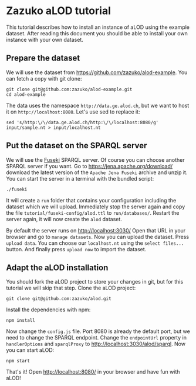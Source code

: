 # Zazuko aLOD tutorial

This tutorial describes how to install an instance of aLOD using the example dataset.
After reading this document you should be able to install your own instance with your own dataset.

## Prepare the dataset

We will use the dataset from <https://github.com/zazuko/alod-example>.
You can fetch a copy with git clone:

    git clone git@github.com:zazuko/alod-example.git
    cd alod-example

The data uses the namespace `http://data.ge.alod.ch`, but we want to host it on `http://localhost:8080`.
Let's use sed to replace it:

    sed 's/http:\/\/data.ge.alod.ch/http:\/\/localhost:8080/g' input/sample.nt > input/localhost.nt

## Put the dataset on the SPARQL server

We will use the [Fuseki](https://jena.apache.org/documentation/fuseki2/) SPARQL server.
Of course you can choose another SPARQL server if you want.
Go to <https://jena.apache.org/download/> download the latest version of the `Apache Jena Fuseki` archive and unzip it.
You can start the server in a terminal with the bundled script:

    ./fuseki

It will create a `run` folder that contains your configuration including the dataset which we will upload. Immediately stop the server again and copy the file `tutorial/fuseki-config/alod.ttl` to `run/databases/`. Restart the server again, it will now create the `alod` dataset.

By default the server runs on <http://localhost:3030/> Open that URL in your browser and go to `manage datasets`. Now you can upload the dataset.
Press `upload data`.
You can choose our `localhost.nt` using the `select files...` button.
And finally press `upload now` to import the dataset.

## Adapt the aLOD installation

You should fork the aLOD project to store your changes in git, but for this tutorial we will skip that step.
Clone the aLOD project:

    git clone git@github.com:zazuko/alod.git

Install the dependencies with npm:

    npm install 

Now change the `config.js` file.
Port 8080 is already the default port, but we need to change the SPARQL endpoint.
Change the `endpointUrl` property in `handlerOptions` and `sparqlProxy` to <http://localhost:3030/alod/sparql>.
Now you can start aLOD:

    npm start

That's it!
Open <http://localhost:8080/> in your browser and have fun with aLOD!
